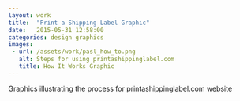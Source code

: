```yaml
---
layout: work
title:  "Print a Shipping Label Graphic"
date:   2015-05-31 12:58:00
categories: design graphics
images: 
 - url: /assets/work/pasl_how_to.png
   alt: Steps for using printashippinglabel.com
   title: How It Works Graphic
---
```

Graphics illustrating the process for printashippinglabel.com website

<!--more-->